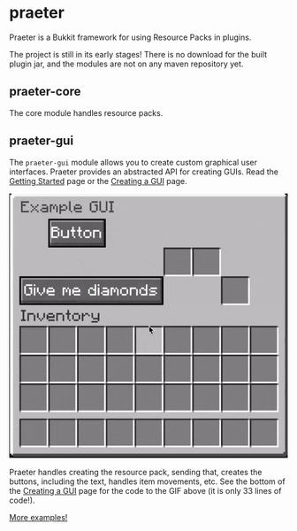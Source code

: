 # praeter
Praeter is a Bukkit framework for using Resource Packs in plugins.

The project is still in its early stages! There is no download for the built
plugin jar, and the modules are not on any maven repository yet.

## praeter-core
The core module handles resource packs.

## praeter-gui
The `praeter-gui` module allows you to create custom graphical user interfaces.
Praeter provides an abstracted API for creating GUIs. Read the
[Getting Started](docs/praeter-gui/getting_started.md) page or the
[Creating a GUI](docs/praeter-gui/creating_a_gui.md) page.

![Example GUI](docs/praeter-gui/img/example_gui_1.gif)

Praeter handles creating the resource pack, sending that, creates the buttons,
including the text, handles item movements, etc. See the bottom of the
[Creating a GUI](docs/praeter-gui/creating_a_gui.md) page for the code to the
GIF above (it is only 33 lines of code!).

[More examples!](docs/praeter-gui/examples.md)